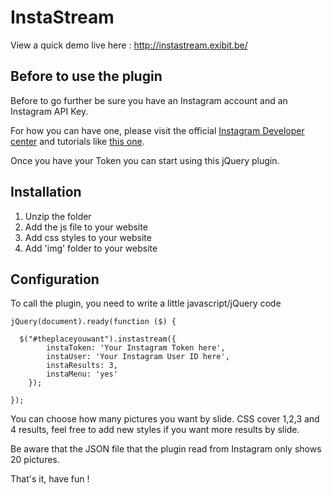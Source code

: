 <h1>InstaStream</h1>

View a quick demo live here : <a href="http://instastream.exibit.be/">http://instastream.exibit.be/</a>

<h2>Before to use the plugin</h2>
<p>Before to go further be sure you have an Instagram account and an Instagram API Key.</p>
<p>For how you can have one, please visit the official <a href="http://instagram.com/developer/">Instagram Developer center</a> and tutorials like <a href="https://github.com/macuenca/Instagram-PHP-API">this one</a>.</p>

Once you have your Token you can start using this jQuery plugin.
<h2>Installation</h2>
<ol>
	<li>Unzip the folder</li>
	<li>Add the js file to your website </li>
	<li>Add css styles to your website </li>
	<li>Add 'img' folder to your website </li>
</ol>

<h2>Configuration</h2>
<p>To call the plugin, you need to write a little javascript/jQuery code</p>

<pre><code>jQuery(document).ready(function ($) {

  $("#theplaceyouwant").instastream({
		instaToken: 'Your Instagram Token here',
		instaUser: 'Your Instagram User ID here',
		instaResults: 3,
		instaMenu: 'yes'
	});
	
});
</code></pre>

<p>You can choose how many pictures you want by slide. CSS cover 1,2,3 and 4 results, feel free to add new styles if you want more results by slide.</p>

<p>Be aware that the JSON file that the plugin read from Instagram only shows 20 pictures.</p>

<p>That's it, have fun !</p>

